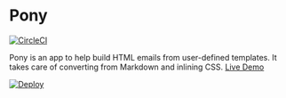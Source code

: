 # Pony

[![CircleCI](https://circleci.com/gh/themarshallproject/pony.svg?style=svg)](https://circleci.com/gh/themarshallproject/pony)

Pony is an app to help build HTML emails from user-defined templates. It takes care of converting from Markdown and inlining CSS. [Live Demo](https://pony-demo.herokuapp.com/new-session/demo)

[![Deploy](https://www.herokucdn.com/deploy/button.svg)](https://heroku.com/deploy?template=https://github.com/ivarvong/pony/tree/master)
